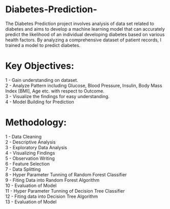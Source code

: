 # Diabetes-Prediction-
The Diabetes Prediction project involves analysis of data set related to diabetes and aims to develop a machine learning model that can accurately predict the likelihood of an individual developing diabetes based on various health factors. By analyzing a comprehensive dataset of patient records, I trained a model to predict diabetes.

# Key Objectives:
1 - Gain understanding on dataset.<br>
2 - Analyze Pattern including Glucose, Blood Pressure, Insulin, Body Mass Index [BMI], Age etc. with respect to Outcome.<br>
3 - Visualize the findings for easy understanding. <br>
4 - Model Building for Prediction <br>

# Methodology:
1 - Data Cleaning <br>
2 - Descriptive Analysis <br>
3 - Exploratory Data Analysis <br>
4 - Visualizing Findings <br>
5 - Observation Writing <br>
6 - Feature Selection <br>
7 - Data Splitting <br>
8 - Hyper Parameter Tunning of Random Forest Classifier <br>
9 - Fiting Data into Random Forest Algorithm <br>
10 - Evaluation of Model <br>
11 - Hyper Parameter Tunning of Decision Tree Classifier <br>
12 - Fiting data into Decision Tree Algorithm <br>
13 - Evaluation of Model <br>
